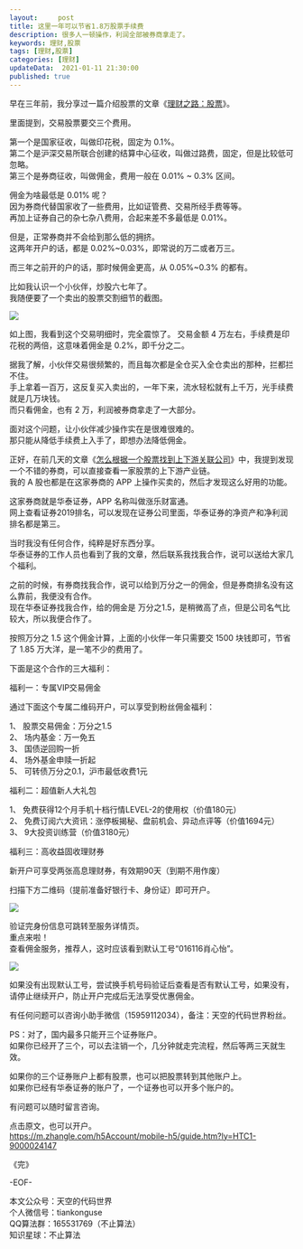 ```yaml
---   
layout:     post  
title: 这里一年可以节省1.8万股票手续费  
description: 很多人一顿操作，利润全部被券商拿走了。   
keywords: 理财,股票  
tags: [理财,股票]    
categories: [理财]  
updateData:  2021-01-11 21:30:00  
published: true  
---  
```



早在三年前，我分享过一篇介绍股票的文章《[理财之路：股票](https://mp.weixin.qq.com/s/CLE5wOSFrM1n_sbHqp325A)》。  


里面提到，交易股票要交三个费用。  


第一个是国家征收，叫做印花税，固定为 0.1%。  
第二个是沪深交易所联合创建的结算中心征收，叫做过路费，固定，但是比较低可忽略。  
第三个是券商征收，叫做佣金，费用一般在 0.01% ~ 0.3% 区间。  


佣金为啥最低是 0.01% 呢？  
因为券商代替国家收了一些费用，比如证管费、交易所经手费等等。  
再加上证券自己的杂七杂八费用，合起来差不多最低是 0.01%。  


但是，正常券商并不会给到那么低的拥挤。  
这两年开户的话，都是 0.02%~0.03%，即常说的万二或者万三。  


而三年之前开的户的话，那时候佣金更高，从 0.05%~0.3% 的都有。  


比如我认识一个小伙伴，炒股六七年了。  
我随便要了一个卖出的股票交割细节的截图。  


![](https://res.tiankonguse.com/images/2021/01/11/001.png)



如上图，我看到这个交易明细时，完全震惊了。 
交易金额 4 万左右，手续费是印花税的两倍，这意味着佣金是 0.2%，即千分之二。  


据我了解，小伙伴交易很频繁的，而且每次都是全仓买入全仓卖出的那种，拦都拦不住。  
手上拿着一百万，这反复买入卖出的，一年下来，流水轻松就有上千万，光手续费就是几万块钱。  
而只看佣金，也有 2 万，利润被券商拿走了一大部分。  


面对这个问题，让小伙伴减少操作实在是很难很难的。  
那只能从降低手续费上入手了，即想办法降低佣金。  



正好，在前几天的文章《[怎么根据一个股票找到上下游关联公司](https://mp.weixin.qq.com/s/_3rnIKleN0S6tMBw31wYXQ)》中，我提到发现一个不错的券商，可以直接查看一家股票的上下游产业链。  
我的 A 股也都是在这家券商的 APP 上操作买卖的，然后才发现这么好用的功能。  


这家券商就是华泰证券，APP 名称叫做涨乐财富通。  
网上查看证券2019排名，可以发现在证券公司里面，华泰证券的净资产和净利润排名都是第三。 


当时我没有任何合作，纯粹是好东西分享。  
华泰证券的工作人员也看到了我的文章，然后联系我找我合作，说可以送给大家几个福利。  


之前的时候，有券商找我合作，说可以给到万分之一的佣金，但是券商排名没有这么靠前，我便没有合作。  
现在华泰证券找我合作，给的佣金是 万分之1.5，是稍微高了点，但是公司名气比较大，所以我便合作了。  


按照万分之 1.5 这个佣金计算，上面的小伙伴一年只需要交 1500 块钱即可，节省了 1.85 万大洋，是一笔不少的费用了。  



下面是这个合作的三大福利：  



福利一：专属VIP交易佣金


通过下面这个专属二维码开户，可以享受到粉丝佣金福利：  


1、 股票交易佣金：万分之1.5  
2、 场内基金：万一免五  
3、 国债逆回购一折  
4、 场外基金申赎一折起  
5、 可转债万分之0.1，沪市最低收费1元  


福利二：超值新人大礼包  


1、 免费获得12个月手机十档行情LEVEL-2的使用权（价值180元）  
2、 免费订阅六大资讯：涨停板揭秘、盘前机会、异动点评等（价值1694元）  
3、 9大投资训练营（价值3180元）  


福利三：高收益固收理财券  


新开户可享受两张高息理财券，有效期90天（到期不用作废）  



扫描下方二维码（提前准备好银行卡、身份证）即可开户。  


![](https://res.tiankonguse.com/images/2021/01/11/002.png)



验证完身份信息可跳转至服务详情页。  
重点来啦！  
查看佣金服务，推荐人，这时应该看到默认工号“016116肖心怡”。  

![](https://res.tiankonguse.com/images/2021/01/11/003.png)  


如果没有出现默认工号，尝试换手机号码验证后查看是否有默认工号，如果没有，请停止继续开户，防止开户完成后无法享受优惠佣金。


有任何问题可以咨询小助手微信（15959112034），备注：天空的代码世界粉丝。



PS：对了，国内最多只能开三个证券账户。  
如果你已经开了三个，可以去注销一个，几分钟就走完流程，然后等两三天就生效。  


如果你的三个证券账户上都有股票，也可以把股票转到其他账户上。  
如果你已经有华泰证券的账户了，一个证券也可以开多个账户的。  

有问题可以随时留言咨询。  


点击原文，也可以开户。  
https://m.zhangle.com/h5Account/mobile-h5/guide.htm?ly=HTC1-9000024147  



《完》  


-EOF-  



本文公众号：天空的代码世界  
个人微信号：tiankonguse  
QQ算法群：165531769（不止算法）  
知识星球：不止算法  

